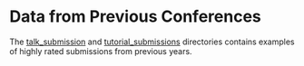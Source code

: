 # Data from Previous Conferences

The [talk_submission](./talk_submission) and
[tutorial_submissions](./tutorial_submissions) directories contains examples of
highly rated submissions from previous years. 
